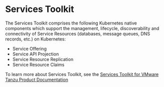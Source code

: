 # Services Toolkit

The Services Toolkit comprises the following Kubernetes native components which support the management, lifecycle, discoverability and connectivity of Service Resources (databases, message queues, DNS records, etc.) on Kubernetes:

- Service Offering
- Service API Projection
- Service Resource Replication
- Service Resource Claims

To learn more about Services Toolkit, see the [Services Toolkit for VMware Tanzu Product Documentation](https://docs.vmware.com/en/Services-Toolkit-for-VMware-Tanzu/0.5/services-toolkit-0-5/GUID-overview.html)

